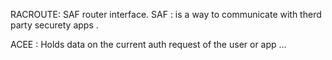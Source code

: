 

RACROUTE: SAF router interface.
SAF     : is a way to communicate with therd party securety apps .



ACEE        : Holds data on the current auth request of the user or app ...
